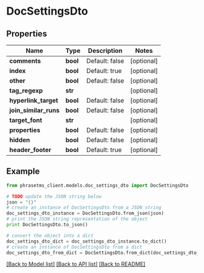 # DocSettingsDto

## Properties

| Name                  | Type     | Description    | Notes      |
| --------------------- | -------- | -------------- | ---------- |
| **comments**          | **bool** | Default: false | [optional] |
| **index**             | **bool** | Default: true  | [optional] |
| **other**             | **bool** | Default: false | [optional] |
| **tag_regexp**        | **str**  |                | [optional] |
| **hyperlink_target**  | **bool** | Default: false | [optional] |
| **join_similar_runs** | **bool** | Default: false | [optional] |
| **target_font**       | **str**  |                | [optional] |
| **properties**        | **bool** | Default: false | [optional] |
| **hidden**            | **bool** | Default: false | [optional] |
| **header_footer**     | **bool** | Default: true  | [optional] |

## Example

```python
from phrasetms_client.models.doc_settings_dto import DocSettingsDto

# TODO update the JSON string below
json = "{}"
# create an instance of DocSettingsDto from a JSON string
doc_settings_dto_instance = DocSettingsDto.from_json(json)
# print the JSON string representation of the object
print DocSettingsDto.to_json()

# convert the object into a dict
doc_settings_dto_dict = doc_settings_dto_instance.to_dict()
# create an instance of DocSettingsDto from a dict
doc_settings_dto_from_dict = DocSettingsDto.from_dict(doc_settings_dto_dict)
```

[[Back to Model list]](../README.md#documentation-for-models) [[Back to API list]](../README.md#documentation-for-api-endpoints) [[Back to README]](../README.md)
